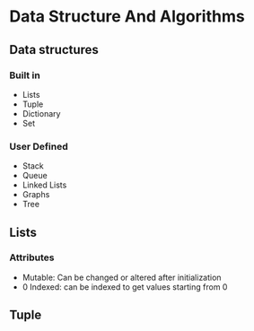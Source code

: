 # Data Structure And Algorithms

## Data structures
### Built in
* Lists
* Tuple
* Dictionary
* Set

### User Defined
* Stack
* Queue
* Linked Lists
* Graphs
* Tree

## Lists
### Attributes
* Mutable: Can be changed or altered after initialization
* 0 Indexed: can be indexed to get values starting from 0

## Tuple